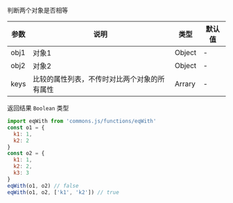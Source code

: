 判断两个对象是否相等

| 参数 | 说明 | 类型 | 默认值 |
| --- | --- | --- | --- |
| obj1 | 对象1 | Object | - |
| obj2 | 对象2 | Object | - |
| keys | 比较的属性列表，不传时对比两个对象的所有属性  | Arrary | - |

返回结果 `Boolean` 类型 

```js
import eqWith from 'commons.js/functions/eqWith'
const o1 = {
  k1: 1,
  k2: 2
}
const o2 = {
  k1: 1,
  k2: 2,
  k3: 3
}
eqWith(o1, o2) // false
eqWith(o1, o2, ['k1', 'k2']) // true
```